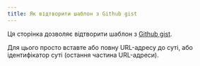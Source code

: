 ```yaml
---
title: Як відтворити шаблон з Github gist
---
```


Ця сторінка дозволяє відтворити шаблон з [Github gist](https://gist.github.com/).

Для цього просто вставте або повну URL-адресу до суті, або ідентифікатор суті (остання частина URL-адреси).
